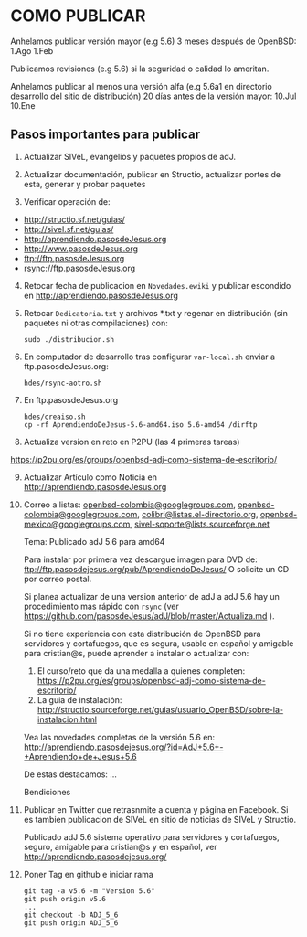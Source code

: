 COMO PUBLICAR
=============

Anhelamos publicar versión mayor (e.g 5.6) 3 meses después de OpenBSD:
	1.Ago
	1.Feb

Publicamos revisiones (e.g 5.6) si la seguridad o calidad lo ameritan.

Anhelamos publicar al menos una versión alfa (e.g 5.6a1 en directorio
desarrollo del sitio de distribución) 20 días antes de la versión mayor:
	10.Jul
	10.Ene

Pasos importantes para publicar
-------------------------------

1. Actualizar SIVeL, evangelios y paquetes propios de adJ.

2. Actualizar documentación, publicar en Structio, actualizar portes de esta,
generar y probar paquetes

3. Verificar operación de:
  * http://structio.sf.net/guias/
  * http://sivel.sf.net/guias/
  * http://aprendiendo.pasosdeJesus.org
  * http://www.pasosdeJesus.org
  * ftp://ftp.pasosdeJesus.org
  * rsync://ftp.pasosdeJesus.org

4. Retocar fecha de publicacion en ```Novedades.ewiki``` y publicar escondido en
  http://aprendiendo.pasosdeJesus.org

5. Retocar ```Dedicatoria.txt``` y archivos *.txt y regenar en distribución (sin
  paquetes ni otras compilaciones) con:

	```
	sudo ./distribucion.sh
	```

6. En computador de desarrollo tras configurar ```var-local.sh``` enviar a
ftp.pasosdeJesus.org:

	```
	hdes/rsync-aotro.sh
	```

7. En ftp.pasosdeJesus.org

	```
	hdes/creaiso.sh
	cp -rf AprendiendoDeJesus-5.6-amd64.iso 5.6-amd64 /dirftp
	```

8. Actualiza version en reto en P2PU (las 4 primeras tareas)

https://p2pu.org/es/groups/openbsd-adj-como-sistema-de-escritorio/

9. Actualizar Artículo como Noticia en http://aprendiendo.pasosdeJesus.org

10. Correo a listas: openbsd-colombia@googlegroups.com, 
    openbsd-colombia@googlegroups.com, colibri@listas.el-directorio.org, 
    openbsd-mexico@googlegroups.com, sivel-soporte@lists.sourceforge.net

	Tema: Publicado adJ 5.6 para amd64

	Para instalar por primera vez descargue imagen para DVD de:
	  ftp://ftp.pasosdejesus.org/pub/AprendiendoDeJesus/
	O solicite un CD por correo postal.

	Si planea actualizar de una version anterior de adJ a adJ 5.6
	hay un procedimiento mas rápido con ```rsync``` (ver
	https://github.com/pasosdeJesus/adJ/blob/master/Actualiza.md ).

	Si no tiene experiencia con esta distribución de OpenBSD para 
	servidores y cortafuegos, que es segura, usable en español y amigable 
	para cristian@s, puede aprender a instalar o actualizar con:
	  1. El curso/reto que da una medalla a quienes completen:
	  https://p2pu.org/es/groups/openbsd-adj-como-sistema-de-escritorio/
	  2. La guía de instalación:
	  http://structio.sourceforge.net/guias/usuario_OpenBSD/sobre-la-instalacion.html

	Vea las novedades completas de la versión 5.6 en:
	  http://aprendiendo.pasosdejesus.org/?id=AdJ+5.6+-+Aprendiendo+de+Jesus+5.6

	De estas destacamos:
	...


	Bendiciones


11. Publicar en Twitter que retrasnmite a cuenta y página en Facebook. 
    Si es tambien publicacion de SIVeL en sitio de noticias de SIVeL y Structio.

	Publicado adJ 5.6 sistema operativo para servidores y cortafuegos, 
	seguro, amigable para cristian@s y en español, ver 
	http://aprendiendo.pasosdejesus.org/

12. Poner Tag en github e iniciar rama

	```
	git tag -a v5.6 -m "Version 5.6"
	git push origin v5.6
	...
	git checkout -b ADJ_5_6
	git push origin ADJ_5_6
	```
